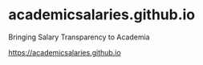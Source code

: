 # academicsalaries.github.io
Bringing Salary Transparency to Academia

https://academicsalaries.github.io

